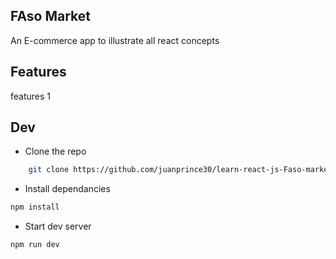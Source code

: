 ## FAso Market

An E-commerce app to illustrate all react concepts




## Features

features 1


## Dev

- Clone the repo

```bash
    git clone https://github.com/juanprince30/learn-react-js-Faso-market.git
```

- Install dependancies

```bash
npm install
```

- Start dev server

```bash
npm run dev
```





